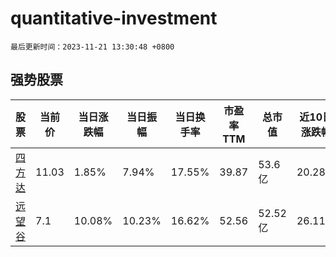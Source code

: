 # quantitative-investment

`最后更新时间：2023-11-21 13:30:48 +0800`

## 强势股票

|股票|当前价|当日涨跌幅|当日振幅|当日换手率|市盈率TTM|总市值|近10日涨跌幅|
|----|----|----|----|----|----|----|----|
|[四方达](https://xueqiu.com/S/SZ300179)|11.03|1.85%|7.94%|17.55%|39.87|53.6亿|20.28%|
|[远望谷](https://xueqiu.com/S/SZ002161)|7.1|10.08%|10.23%|16.62%|52.56|52.52亿|26.11%|
